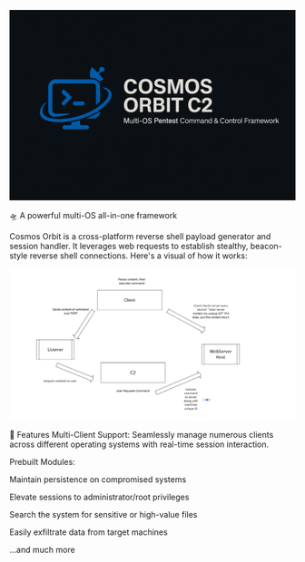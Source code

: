 ![Banner](Banner1.png)

🛸 A powerful multi-OS all-in-one framework

Cosmos Orbit is a cross-platform reverse shell payload generator and session handler. It leverages web requests to establish stealthy, beacon-style reverse shell connections. Here's a visual of how it works:

![Example](Diagram.png)

🚀 Features
Multi-Client Support: Seamlessly manage numerous clients across different operating systems with real-time session interaction.

Prebuilt Modules:

Maintain persistence on compromised systems

Elevate sessions to administrator/root privileges

Search the system for sensitive or high-value files

Easily exfiltrate data from target machines

...and much more


